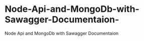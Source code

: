 # Node-Api-and-MongoDb-with-Sawagger-Documentaion-
Node Api and MongoDb with Sawagger Documentaion 
